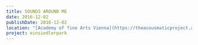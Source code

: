 ```yaml
---
title: SOUNDS AROUND ME
date: 2016-12-02
publishDate: 2016-12-02
location: "[Academy of fine Arts Vienna](https://theacousmaticproject.at/sounds-around-me/)"
project: einsiedlerpark
---
```


